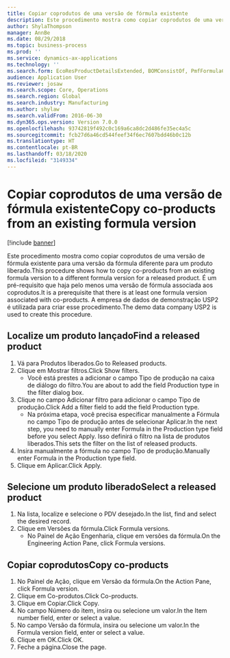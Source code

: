```yaml
---
title: Copiar coprodutos de uma versão de fórmula existente
description: Este procedimento mostra como copiar coprodutos de uma versão de fórmula existente para uma versão da fórmula diferente para um produto liberado.
author: ShylaThompson
manager: AnnBe
ms.date: 08/29/2018
ms.topic: business-process
ms.prod: ''
ms.service: dynamics-ax-applications
ms.technology: ''
ms.search.form: EcoResProductDetailsExtended, BOMConsistOf, PmfFormulaCoBy, BOMRouteCopyDialog
audience: Application User
ms.reviewer: josaw
ms.search.scope: Core, Operations
ms.search.region: Global
ms.search.industry: Manufacturing
ms.author: shylaw
ms.search.validFrom: 2016-06-30
ms.dyn365.ops.version: Version 7.0.0
ms.openlocfilehash: 93742819f492c0c169a6ca8dc2d486fe35ec4a5c
ms.sourcegitcommit: fcb27d6a46cd544feef34f6ec7607bdd46b0c12b
ms.translationtype: HT
ms.contentlocale: pt-BR
ms.lasthandoff: 03/18/2020
ms.locfileid: "3149334"
---
```

# <a name="copy-co-products-from-an-existing-formula-version"></a><span data-ttu-id="853ff-103">Copiar coprodutos de uma versão de fórmula existente</span><span class="sxs-lookup"><span data-stu-id="853ff-103">Copy co-products from an existing formula version</span></span>

[!include [banner](../../includes/banner.md)]

<span data-ttu-id="853ff-104">Este procedimento mostra como copiar coprodutos de uma versão de fórmula existente para uma versão da fórmula diferente para um produto liberado.</span><span class="sxs-lookup"><span data-stu-id="853ff-104">This procedure shows how to copy co-products from an existing formula version to a different formula version for a released product.</span></span> <span data-ttu-id="853ff-105">É um pré-requisito que haja pelo menos uma versão de fórmula associada aos coprodutos.</span><span class="sxs-lookup"><span data-stu-id="853ff-105">It is a prerequisite that there is at least one formula version associated with co-products.</span></span> <span data-ttu-id="853ff-106">A empresa de dados de demonstração USP2 é utilizada para criar esse procedimento.</span><span class="sxs-lookup"><span data-stu-id="853ff-106">The demo data company USP2 is used to create this procedure.</span></span>


## <a name="find-a-released-product"></a><span data-ttu-id="853ff-107">Localize um produto lançado</span><span class="sxs-lookup"><span data-stu-id="853ff-107">Find a released product</span></span>
1. <span data-ttu-id="853ff-108">Vá para Produtos liberados.</span><span class="sxs-lookup"><span data-stu-id="853ff-108">Go to Released products.</span></span>
2. <span data-ttu-id="853ff-109">Clique em Mostrar filtros.</span><span class="sxs-lookup"><span data-stu-id="853ff-109">Click Show filters.</span></span>
    * <span data-ttu-id="853ff-110">Você está prestes a adicionar o campo Tipo de produção na caixa de diálogo do filtro.</span><span class="sxs-lookup"><span data-stu-id="853ff-110">You are about to add the field Production type in the filter dialog box.</span></span>  
3. <span data-ttu-id="853ff-111">Clique no campo Adicionar filtro para adicionar o campo Tipo de produção.</span><span class="sxs-lookup"><span data-stu-id="853ff-111">Click Add a filter field to add the field Production type.</span></span>
    * <span data-ttu-id="853ff-112">Na próxima etapa, você precisa especificar manualmente a Fórmula no campo Tipo de produção antes de selecionar Aplicar.</span><span class="sxs-lookup"><span data-stu-id="853ff-112">In the next step, you need to manually enter Formula in the Production type field before you select Apply.</span></span> <span data-ttu-id="853ff-113">Isso definirá o filtro na lista de produtos liberados.</span><span class="sxs-lookup"><span data-stu-id="853ff-113">This sets the filter on the list of released products.</span></span>  
4. <span data-ttu-id="853ff-114">Insira manualmente a fórmula no campo Tipo de produção.</span><span class="sxs-lookup"><span data-stu-id="853ff-114">Manually enter Formula in the Production type field.</span></span>
5. <span data-ttu-id="853ff-115">Clique em Aplicar.</span><span class="sxs-lookup"><span data-stu-id="853ff-115">Click Apply.</span></span>

## <a name="select-a-released-product"></a><span data-ttu-id="853ff-116">Selecione um produto liberado</span><span class="sxs-lookup"><span data-stu-id="853ff-116">Select a released product</span></span>
1. <span data-ttu-id="853ff-117">Na lista, localize e selecione o PDV desejado.</span><span class="sxs-lookup"><span data-stu-id="853ff-117">In the list, find and select the desired record.</span></span>
2. <span data-ttu-id="853ff-118">Clique em Versões da fórmula.</span><span class="sxs-lookup"><span data-stu-id="853ff-118">Click Formula versions.</span></span>
    * <span data-ttu-id="853ff-119">No Painel de Ação Engenharia, clique em versões da fórmula.</span><span class="sxs-lookup"><span data-stu-id="853ff-119">On the Engineering Action Pane, click Formula versions.</span></span>  

## <a name="copy-co-products"></a><span data-ttu-id="853ff-120">Copiar coprodutos</span><span class="sxs-lookup"><span data-stu-id="853ff-120">Copy co-products</span></span>
1. <span data-ttu-id="853ff-121">No Painel de Ação, clique em Versão da fórmula.</span><span class="sxs-lookup"><span data-stu-id="853ff-121">On the Action Pane, click Formula version.</span></span>
2. <span data-ttu-id="853ff-122">Clique em Co-produtos.</span><span class="sxs-lookup"><span data-stu-id="853ff-122">Click Co-products.</span></span>
3. <span data-ttu-id="853ff-123">Clique em Copiar.</span><span class="sxs-lookup"><span data-stu-id="853ff-123">Click Copy.</span></span>
4. <span data-ttu-id="853ff-124">No campo Número do item, insira ou selecione um valor.</span><span class="sxs-lookup"><span data-stu-id="853ff-124">In the Item number field, enter or select a value.</span></span>
5. <span data-ttu-id="853ff-125">No campo Versão da fórmula, insira ou selecione um valor.</span><span class="sxs-lookup"><span data-stu-id="853ff-125">In the Formula version field, enter or select a value.</span></span>
6. <span data-ttu-id="853ff-126">Clique em OK.</span><span class="sxs-lookup"><span data-stu-id="853ff-126">Click OK.</span></span>
7. <span data-ttu-id="853ff-127">Feche a página.</span><span class="sxs-lookup"><span data-stu-id="853ff-127">Close the page.</span></span>

